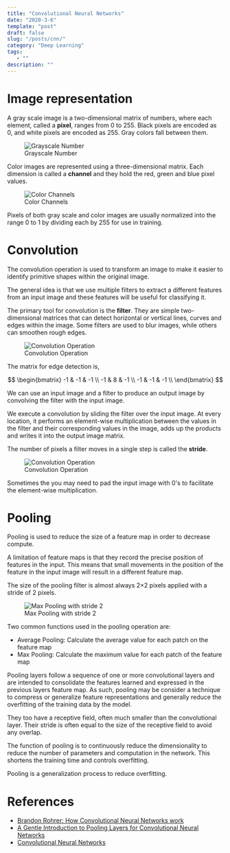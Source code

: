 ```yaml
---
title: "Convolutional Neural Networks"
date: "2020-3-6"
template: "post"
draft: false
slug: "/posts/cnn/"
category: "Deep Learning"
tags:
   - ""
description: ""
---
```


# Image representation

A gray scale image is a two-dimensional matrix of numbers, where each element, called a **pixel**, ranges from $0$ to $255$. Black pixels are encoded as $0$, and white pixels are encoded as $255$. Gray colors fall between them.

<figure style="width: 400px">
	<img src="/media/vision/grayscale-number.gif" alt="Grayscale Number">
	<figcaption>Grayscale Number</figcaption>
</figure>

Color images are represented using a three-dimensional matrix. Each dimension is called a **channel** and they hold the red, green and blue pixel values.

<figure style="width: 450px">
	<img src="/media/vision/color channels.png" alt="Color Channels">
	<figcaption>Color Channels</figcaption>
</figure>

Pixels of both gray scale and color images are usually normalized into the range $0$ to $1$ by dividing each by $255$ for use in training.

# Convolution

The convolution operation is used to transform an image to make it easier to identify primitive shapes within the original image.

The general idea is that we use multiple filters to extract a different features from an input image and these features will be useful for classifying it.

The primary tool for convolution is the **filter**. They are simple two-dimensional matrices that can detect horizontal or vertical lines, curves and edges within the image. Some filters are used to blur images, while others can smoothen rough edges.

<figure style="width: 600px">
	<img src="/media/vision/cnn/filter_in_action.gif" alt="Convolution Operation">
	<figcaption>Convolution Operation</figcaption>
</figure>

The matrix for edge detection is,

$$
\begin{bmatrix}
   -1 & -1 & -1 \\
   -1 & 8 & -1 \\
   -1 & -1 & -1 \\
\end{bmatrix}
$$

We can use an input image and a filter to produce an output image by convolving the filter with the input image.

We execute a convolution by sliding the filter over the input image. At every location, it performs an element-wise multiplication between the values in the filter and their corresponding values in the image, adds up the products and writes it into the output image matrix.

The number of pixels a filter moves in a single step is called the **stride**.

<figure style="width: 400px">
	<img src="/media/vision/cnn/convolution.gif" alt="Convolution Operation">
	<figcaption>Convolution Operation</figcaption>
</figure>

Sometimes the you may need to pad the input image with $0$'s to facilitate the element-wise multiplication.

# Pooling

Pooling is used to reduce the size of a feature map in order to decrease compute.

A limitation of feature maps is that they record the precise position of features in the input. This means that small movements in the position of the feature in the input image will result in a different feature map.

The size of the pooling filter is almost always 2×2 pixels applied with a stride of 2 pixels.

<figure style="width: 450px">
	<img src="/media/vision/cnn/max pooling.png" alt="Max Pooling with stride 2">
	<figcaption>Max Pooling with stride 2</figcaption>
</figure>

Two common functions used in the pooling operation are:

- Average Pooling: Calculate the average value for each patch on the feature map
- Max Pooling: Calculate the maximum value for each patch of the feature map

Pooling layers follow a sequence of one or more convolutional layers and are intended to consolidate the features learned and expressed in the previous layers feature map. As such, pooling may be consider a technique to compress or generalize feature representations and generally reduce the overfitting of the training data by the model.

They too have a receptive field, often much smaller than the convolutional layer. Their stride is often equal to the size of the receptive field to avoid any overlap.

The function of pooling is to continuously reduce the dimensionality to reduce the number of parameters and computation in the network. This shortens the training time and controls overfitting.

Pooling is a generalization process to reduce overfitting.

# References

- [Brandon Rohrer: How Convolutional Neural Networks work](https://youtu.be/FmpDIaiMIeA?list=LLm-oVeNttHguGRcnMcWtZRg)
- [A Gentle Introduction to Pooling Layers for Convolutional Neural Networks](https://machinelearningmastery.com/pooling-layers-for-convolutional-neural-networks/)
- [Convolutional Neural Networks](https://cezannec.github.io/Convolutional_Neural_Networks/)
